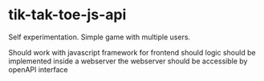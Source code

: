 # tik-tak-toe-js-api
Self experimentation. Simple game with multiple users.

Should work with javascript framework for frontend
should logic should be implemented inside a webserver
the webserver should be accessible by openAPI interface
